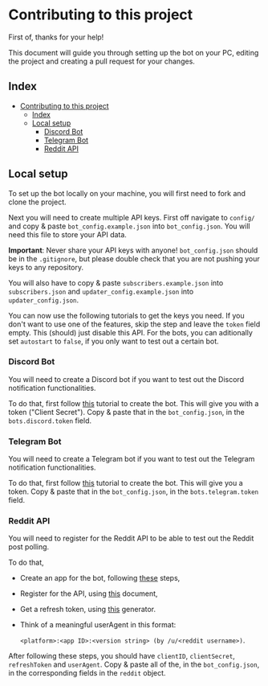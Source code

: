 # Contributing to this project

First of, thanks for your help!

This document will guide you through setting up the bot on your PC, editing the project and creating a pull request for your changes.

## Index

- [Contributing to this project](#contributing-to-this-project)
  - [Index](#index)
  - [Local setup](#local-setup)
    - [Discord Bot](#discord-bot)
    - [Telegram Bot](#telegram-bot)
    - [Reddit API](#reddit-api)

## Local setup

To set up the bot locally on your machine, you will first need to fork and clone the project.

Next you will need to create multiple API keys. First off navigate to `config/` and copy & paste `bot_config.example.json` into `bot_config.json`. You will need this file to store your API data.

**Important**: Never share your API keys with anyone! `bot_config.json` should be in the `.gitignore`, but please double check that you are not pushing your keys to any repository.

You will also have to copy & paste `subscribers.example.json` into `subscribers.json` and `updater_config.example.json` into `updater_config.json`.

You can now use the following tutorials to get the keys you need. If you don't want to use one of the features, skip the step and leave the `token` field empty. This (should) just disable this API. For the bots, you can aditionally set `autostart` to `false`, if you only want to test out a certain bot.

### Discord Bot

You will need to create a Discord bot if you want to test out the Discord notification functionalities.

To do that, first follow [this](https://discordpy.readthedocs.io/en/rewrite/discord.html) tutorial to create the bot. This will give you with a token ("Client Secret"). Copy & paste that in the `bot_config.json`, in the `bots.discord.token` field.

### Telegram Bot

You will need to create a Telegram bot if you want to test out the Telegram notification functionalities.

To do that, first follow [this](https://core.telegram.org/bots#3-how-do-i-create-a-bot) tutorial to create the bot. This will give you a token. Copy & paste that in the `bot_config.json`, in the `bots.telegram.token` field.

### Reddit API

You will need to register for the Reddit API to be able to test out the Reddit post polling.

To do that,

* Create an app for the bot, following [these](https://github.com/reddit-archive/reddit/wiki/OAuth2#getting-started) steps,
* Register for the API, using [this](https://docs.google.com/forms/d/e/1FAIpQLSezNdDNK1-P8mspSbmtC2r86Ee9ZRbC66u929cG2GX0T9UMyw/viewform) document,
* Get a refresh token, using [this](https://not-an-aardvark.github.io/reddit-oauth-helper/) generator.
* Think of a meaningful userAgent in this format: 
  
  `<platform>:<app ID>:<version string> (by /u/<reddit username>)`.

After following these steps, you should have `clientID`, `clientSecret`, `refreshToken` and `userAgent`. Copy & paste all of the, in  the `bot_config.json`, in the corresponding fields in the `reddit` object. 
